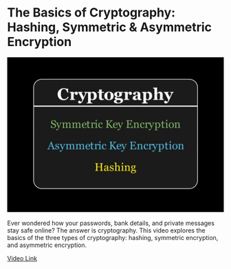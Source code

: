 # The Basics of Cryptography: Hashing, Symmetric & Asymmetric Encryption


![alt text](/thumbnail.jpg)

Ever wondered how your passwords, bank details, and private messages stay safe online? The answer is cryptography. This video explores the basics of the three types of cryptography: hashing, symmetric encryption, and asymmetric encryption. 


[Video Link](https://www.youtube.com/watch?v=n55btqNYts4)
